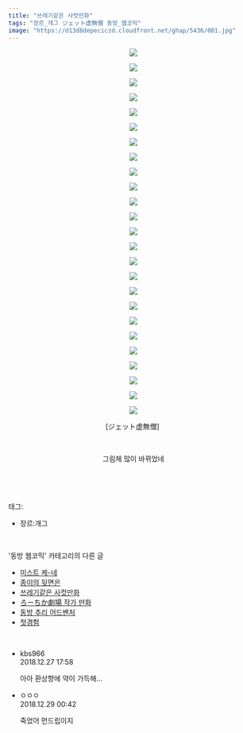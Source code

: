 ```yaml
---
title: "쓰레기같은 사컷만화"
tags: "장르_개그 ジェット虚無僧 동방_웹코믹"
image: "https://d13d8depeciczd.cloudfront.net/ghap/5436/001.jpg"
---
```

<div class="article">
<p style="text-align: center; clear: none; float: none;"><img src="{{ site.imgserver12 }}/ghap/5436/001.jpg"/></p>
<p style="text-align: center; clear: none; float: none;"><img src="{{ site.imgserver12 }}/ghap/5436/002.jpg"/></p>
<p style="text-align: center; clear: none; float: none;"><img src="{{ site.imgserver12 }}/ghap/5436/003.jpg"/></p>
<p style="text-align: center; clear: none; float: none;"><img src="{{ site.imgserver12 }}/ghap/5436/004.jpg"/></p>
<p style="text-align: center; clear: none; float: none;"><img src="{{ site.imgserver12 }}/ghap/5436/005.jpg"/></p>
<p style="text-align: center; clear: none; float: none;"><img src="{{ site.imgserver12 }}/ghap/5436/006.jpg"/></p>
<p style="text-align: center; clear: none; float: none;"><img src="{{ site.imgserver12 }}/ghap/5436/007.jpg"/></p>
<p style="text-align: center; clear: none; float: none;"><img src="{{ site.imgserver12 }}/ghap/5436/008.jpg"/></p>
<p style="text-align: center; clear: none; float: none;"><img src="{{ site.imgserver12 }}/ghap/5436/009.jpg"/></p>
<p style="text-align: center; clear: none; float: none;"><img src="{{ site.imgserver12 }}/ghap/5436/010.jpg"/></p>
<p style="text-align: center; clear: none; float: none;"><img src="{{ site.imgserver12 }}/ghap/5436/011.jpg"/></p>
<p style="text-align: center; clear: none; float: none;"><img src="{{ site.imgserver12 }}/ghap/5436/012.jpg"/></p>
<p style="text-align: center; clear: none; float: none;"><img src="{{ site.imgserver12 }}/ghap/5436/013.jpg"/></p>
<p style="text-align: center; clear: none; float: none;"><img src="{{ site.imgserver12 }}/ghap/5436/014.jpg"/></p>
<p style="text-align: center; clear: none; float: none;"><img src="{{ site.imgserver12 }}/ghap/5436/015.jpg"/></p>
<p style="text-align: center; clear: none; float: none;"><img src="{{ site.imgserver12 }}/ghap/5436/016.jpg"/></p>
<p style="text-align: center; clear: none; float: none;"><img src="{{ site.imgserver12 }}/ghap/5436/017.jpg"/></p>
<p style="text-align: center; clear: none; float: none;"><img src="{{ site.imgserver12 }}/ghap/5436/018.jpg"/></p>
<p style="text-align: center; clear: none; float: none;"><img src="{{ site.imgserver12 }}/ghap/5436/019.jpg"/></p>
<p style="text-align: center; clear: none; float: none;"><img src="{{ site.imgserver12 }}/ghap/5436/020.jpg"/></p>
<p style="text-align: center; clear: none; float: none;"><img src="{{ site.imgserver12 }}/ghap/5436/021.jpg"/></p>
<p style="text-align: center; clear: none; float: none;"><img src="{{ site.imgserver12 }}/ghap/5436/022.jpg"/></p>
<p style="text-align: center; clear: none; float: none;"><img src="{{ site.imgserver12 }}/ghap/5436/023.jpg"/></p>
<p style="text-align: center; clear: none; float: none;"><img src="{{ site.imgserver12 }}/ghap/5436/024.jpg"/></p>
<p style="text-align: center; clear: none; float: none;"><img src="{{ site.imgserver12 }}/ghap/5436/025.jpg"/></p>
<p style="text-align: center; clear: none; float: none;">[ジェット虚無僧] </p>
<p style="text-align: center; clear: none; float: none;"><br/></p>
<p style="text-align: center; clear: none; float: none;">그림체 많이 바뀌었네</p>
<p><br/></p>
</div><br/>
<div class="tagTrail">
<p>태그: </p>
<ul>
<li>장르:개그</li>
</ul>
</div><br/>
<div class="another">
<p>'동방 웹코믹' 카테고리의 다른 글</p>
<ul>
<li><a href="/ghap_5438">미스트 케-네</a></li>
<li><a href="/ghap_5437">종이의 뒷면은</a></li>
<li><a href="/ghap_5436">쓰레기같은 사컷만화</a></li>
<li><a href="/ghap_5435">ろーちか劇場 작가 만화</a></li>
<li><a href="/ghap_5207">동방 추리 어드벤처</a></li>
<li><a href="/ghap_5270">첫경험</a></li>
</ul>
</div><br/>
<div class="comment">
<ul>
<li class="cb_thumb_off" id="comment15394568">
<div class="cb_comment_area">
<div class="cb_info_area">
<div class="cb_section">
<span class="cb_nick_name">kbs966</span>
</div>
<div class="cb_section">
<span class="cb_date">2018.12.27 17:58 </span>
</div>
</div>
<div class="cb_dsc_comment">
<p class="cb_dsc">
											아아 환상향에 약이 가득해...
										</p>
</div>
</div></li>
<li class="cb_thumb_off" id="comment15396160">
<div class="cb_comment_area">
<div class="cb_info_area">
<div class="cb_section">
<span class="cb_nick_name">ㅇㅇㅇ</span>
</div>
<div class="cb_section">
<span class="cb_date">2018.12.29 00:42 </span>
</div>
</div>
<div class="cb_dsc_comment">
<p class="cb_dsc">
											죽었어 먼드립이지
										</p>
</div>
</div></li>
</ul>
</div><br/>
